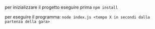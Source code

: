 per inizializzare il progetto eseguire prima `npm install`

per eseguire il programma: `node index.js <tempo X in secondi dalla partenza della gara>`